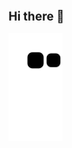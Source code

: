 ## Hi there 👋

<!--
**MOHAMMADALSIFAN/MOHAMMADALSIFAN** is a ✨ _special_ ✨ repository because its `README.md` (this file) appears on your GitHub profile.

Here are some ideas to get you started:

- 🔭 I’m currently working on ...
- 🌱 I’m currently learning ...
- 👯 I’m looking to collaborate on ...
- 🤔 I’m looking for help with ...
- 💬 Ask me about ...
- 📫 How to reach me: ...
- 😄 Pronouns: ...
- ⚡ Fun fact: ...
-->

![snake_gif](https://github.com/MOHAMMADALSIFAN/MOHAMMADALSIFAN/blob/output/github-contribution-grid-snake.svg)
